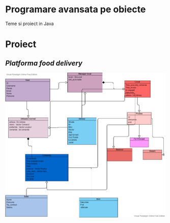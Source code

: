 # Programare avansata pe obiecte
Teme si proiect in Java

# Proiect
## _Platforma food delivery_
![diagrama](https://github.com/iuga-paula/Programare-avanjansata-pe-obiecte/blob/master/Proiect/Platforma%20Food%20Delivery.jpg)


